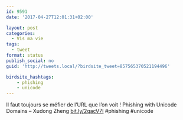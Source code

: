 ```yaml
---
id: 9591
date: '2017-04-27T12:01:31+02:00'

layout: post
categories:
  - Vis ma vie
tags:
  - tweet
format: status
publish_social: no
guid: 'http://tweets.local/?birdsite_tweet=857565370521194496'

birdsite_hashtags:
    - phishing
    - unicode
---
```


Il faut toujours se méfier de l’URL que l’on voit ! Phishing with Unicode Domains – Xudong Zheng [bit.ly/2qacV7I](http://bit.ly/2qacV7I) #phishing #unicode